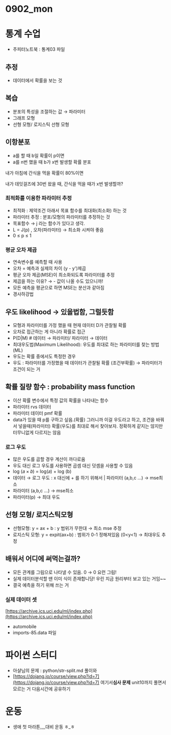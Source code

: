 # 0902_mon

# 통계 수업

- 주피터노트북 : 통계03 파일

## 추정

- 데이터에서 확률을 보는 것

## 복습

- 분포의 특성을 조절하는 값 → 파라미터
- 그래프 모형
- 선형 모형/ 로지스틱 선형 모형

## 이항분포

- a를 할 때 b일 확률이 p이면
- a를 n번 했을 때 b가 x번 발생할 확률 분포

내가 아침에 간식을 먹을 확률이 80%이면 

내가  데잇걸즈에 30번 왔을 때, 간식을 먹을 때가 x번 발생할까? 

### 최적화를 이용한 파라미터 추정

- 최적화 : 제약조건 아래서 목표 함수를 최대화(최소화) 하는 것
- 파라미터 추정 : 분포/모형의 파라미터를 추정하는 것
- 목표함수 → j 라는 함수가 있다고 생각.
- L = J(p) , 오차(파라미터) → 최소화 시켜야 좋음
- 0 ≤ p ≤ 1

### 평균 오차 제곱

- 연속변수를 예측할 때 사용
- 오차 = 예측과 실제의 차이 (y - y')제곱
- 평균 오차 제곱(MSE)이 최소화되도록 파라미터를 추정
- 제곱을 하는 이유? → - 값이 나올 수도 있으니까!
- 모든 예측을 평균으로 하면 MSE는 분산과 같아짐
- 경사하강법

## 우도 likelihood → 있을법함, 그럴듯함

- 모형과 파라미터를 가정 했을 때 현재 데이터 D가 관찰될 확률
- 오차로 접근하는 게 아니라 확률로 접근
- P(D|M) # 데이터 → 파라미터/ 파라미터 → 데이터
- 최대우도법(Maximum Likelihood): 우도를 최대로 하는 파라미터를 찾는 방법 (ML)
- 우도는 확률 중에서도 특정한 경우
- 우도 : 파라미터를 가정했을 때 데이터가 관찰될 확률 (조건부확률) → 파라미터가 조건이 되는 거

## 확률 질량 함수 : probability mass function

- 이산 확률 변수에서 특정 값의 확률을 나타내는 함수
- 파라미터 rvs 데이터
- 파라미터 데이터 pmf 확률
- data가 있을 때 p를 구하고 싶음.(확률) 그러니까 이걸 우도라고 하고, 조건을 바꿔서 넣을때(파라미터) 확률(우도)를 최대로 해서 찾아보자. 정확하게 같지는 않지만 터무니없게 다르지는 않음

### 로그 우도

- 많은 우도를 곱할 경우 계산이 까다로움
- 우도 대신 로그 우도를 사용하면 곱셈 대신 덧셈을 사용할 수 있음
- log (𝑎 × 𝑏) = log(𝑎) + log (b)
- 데이터 → 로그 우도 : x 대신에 + 를 하기 위해서  | 파라미터 (a,b,c ...) → mse최소
- 파라미터 (a,b,c ...) → mse최소
- 파라미터(p) → 최대 우도

## 선형 모형/ 로지스틱모형

- 선형모형: y = ax + b : y 범위가 무한대  → 최소 mse 추정
- 로지스틱 모형: y = expit(ax+b) : 범위가 0-1 정해져있음 (0<y<1) → 최대우도 추정

## 배워서 어디에 써먹는걸까?

- 모든 관계를 그림으로 나타낼 수 있음. 0 → 0 요런 그림!
- 실제 데이터분석할 땐 이미 식이 존재합니당! 우린 지금 원리부터 보고 있는 거임~~
- 결국 예측을 하기 위해 쓰는 거

### 실제 데이터 셋

[https://archive.ics.uci.edu/ml/index.php](https://archive.ics.uci.edu/ml/index.php)

- automobile
- imports-85.data 파일

# 파이썬 스터디

- 아샬님의 문제 : python/str-split.md 풀이와
- [https://dojang.io/course/view.php?id=7](https://dojang.io/course/view.php?id=7) 여기서**심사 문제** unit10까지 풀면서 모르는 거 다음시간에 공유하기

# 운동

- 생애 첫 마라톤,,,,대비 운동 ㅎ_ㅎ